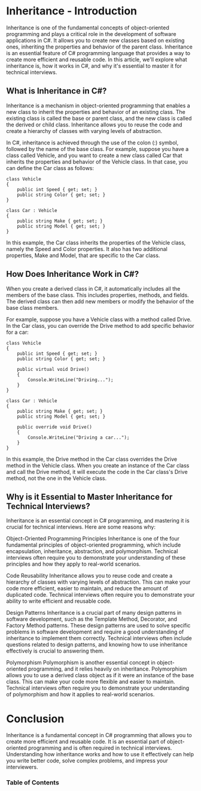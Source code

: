 # Inheritance - Introduction

Inheritance is one of the fundamental concepts of object-oriented programming and plays a critical role in the development of software applications in C#. It allows you to create new classes based on existing ones, inheriting the properties and behavior of the parent class. Inheritance is an essential feature of C# programming language that provides a way to create more efficient and reusable code. In this article, we'll explore what inheritance is, how it works in C#, and why it's essential to master it for technical interviews.

## What is Inheritance in C#?

Inheritance is a mechanism in object-oriented programming that enables a new class to inherit the properties and behavior of an existing class. The existing class is called the base or parent class, and the new class is called the derived or child class. Inheritance allows you to reuse the code and create a hierarchy of classes with varying levels of abstraction.

In C#, inheritance is achieved through the use of the colon (:) symbol, followed by the name of the base class. For example, suppose you have a class called Vehicle, and you want to create a new class called Car that inherits the properties and behavior of the Vehicle class. In that case, you can define the Car class as follows:

```
class Vehicle
{
    public int Speed { get; set; }
    public string Color { get; set; }
}

class Car : Vehicle
{
    public string Make { get; set; }
    public string Model { get; set; }
}
```

In this example, the Car class inherits the properties of the Vehicle class, namely the Speed and Color properties. It also has two additional properties, Make and Model, that are specific to the Car class.

## How Does Inheritance Work in C#?

When you create a derived class in C#, it automatically includes all the members of the base class. This includes properties, methods, and fields. The derived class can then add new members or modify the behavior of the base class members.

For example, suppose you have a Vehicle class with a method called Drive. In the Car class, you can override the Drive method to add specific behavior for a car:

```
class Vehicle
{
    public int Speed { get; set; }
    public string Color { get; set; }

    public virtual void Drive()
    {
        Console.WriteLine("Driving...");
    }
}

class Car : Vehicle
{
    public string Make { get; set; }
    public string Model { get; set; }

    public override void Drive()
    {
        Console.WriteLine("Driving a car...");
    }
}

```
In this example, the Drive method in the Car class overrides the Drive method in the Vehicle class. When you create an instance of the Car class and call the Drive method, it will execute the code in the Car class's Drive method, not the one in the Vehicle class.

## Why is it Essential to Master Inheritance for Technical Interviews?

Inheritance is an essential concept in C# programming, and mastering it is crucial for technical interviews. Here are some reasons why:

Object-Oriented Programming Principles
Inheritance is one of the four fundamental principles of object-oriented programming, which include encapsulation, inheritance, abstraction, and polymorphism. Technical interviews often require you to demonstrate your understanding of these principles and how they apply to real-world scenarios.

Code Reusability
Inheritance allows you to reuse code and create a hierarchy of classes with varying levels of abstraction. This can make your code more efficient, easier to maintain, and reduce the amount of duplicated code. Technical interviews often require you to demonstrate your ability to write efficient and reusable code.

Design Patterns
Inheritance is a crucial part of many design patterns in software development, such as the Template Method, Decorator, and Factory Method patterns. These design patterns are used to solve specific problems in software development and require a good understanding of inheritance to implement them correctly. Technical interviews often include questions related to design patterns, and knowing how to use inheritance effectively is crucial to answering them.

Polymorphism
Polymorphism is another essential concept in object-oriented programming, and it relies heavily on inheritance. Polymorphism allows you to use a derived class object as if it were an instance of the base class. This can make your code more flexible and easier to maintain. Technical interviews often require you to demonstrate your understanding of polymorphism and how it applies to real-world scenarios.

# Conclusion

Inheritance is a fundamental concept in C# programming that allows you to create more efficient and reusable code. It is an essential part of object-oriented programming and is often required in technical interviews. Understanding how inheritance works and how to use it effectively can help you write better code, solve complex problems, and impress your interviewers.

### Table of Contents